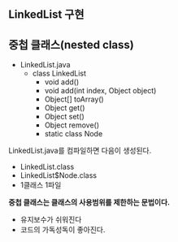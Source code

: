 ## LinkedList 구현

## 중첩 클래스(nested class)
- LinkedList.java
  - class LinkedList
    - void add()
    - void add(int index, Object object)
    - Object[] toArray()
    - Object get()
    - Object set()
    - Object remove()
    - static class Node

LinkedList.java를 컴파일하면 다음이 생성된다.
- LinkedList.class
- LinkedList$Node.class
- 1클래스 1파일

**중첩 클래스는 클래스의 사용범위를 제한하는 문법이다.**
- 유지보수가 쉬워진다
- 코드의 가독성독이 좋아진다.